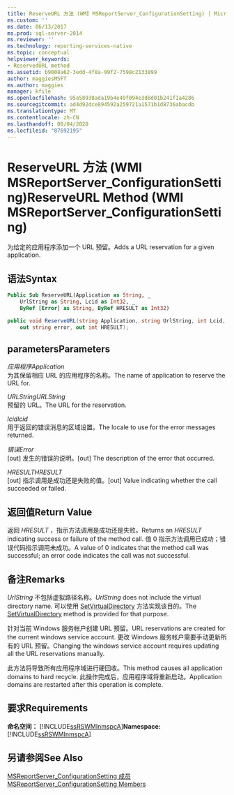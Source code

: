 ```yaml
---
title: ReserveURL 方法 (WMI MSReportServer_ConfigurationSetting) | Microsoft Docs
ms.custom: ''
ms.date: 06/13/2017
ms.prod: sql-server-2014
ms.reviewer: ''
ms.technology: reporting-services-native
ms.topic: conceptual
helpviewer_keywords:
- ReservedURL method
ms.assetid: b9008a62-3edd-4f8a-99f2-7598c2133899
author: maggiesMSFT
ms.author: maggies
manager: kfile
ms.openlocfilehash: 95a58938ada19b4e49f094e3d8d01b241f1a4286
ms.sourcegitcommit: ad4d92dce894592a259721a1571b1d8736abacdb
ms.translationtype: MT
ms.contentlocale: zh-CN
ms.lasthandoff: 08/04/2020
ms.locfileid: "87692195"
---
```

# <a name="reserveurl-method-wmi-msreportserver_configurationsetting"></a><span data-ttu-id="acaeb-102">ReserveURL 方法 (WMI MSReportServer_ConfigurationSetting)</span><span class="sxs-lookup"><span data-stu-id="acaeb-102">ReserveURL Method (WMI MSReportServer_ConfigurationSetting)</span></span>
  <span data-ttu-id="acaeb-103">为给定的应用程序添加一个 URL 预留。</span><span class="sxs-lookup"><span data-stu-id="acaeb-103">Adds a URL reservation for a given application.</span></span>  
  
## <a name="syntax"></a><span data-ttu-id="acaeb-104">语法</span><span class="sxs-lookup"><span data-stu-id="acaeb-104">Syntax</span></span>  
  
```vb  
Public Sub ReserveURL(Application as String, _  
    UrlString as String, Lcid as Int32, _   
    ByRef [Error] as String, ByRef HRESULT as Int32)  
```  
  
```csharp  
public void ReserveURL(string Application, string UrlString, int Lcid,   
    out string error, out int HRESULT);  
```  
  
## <a name="parameters"></a><span data-ttu-id="acaeb-105">parameters</span><span class="sxs-lookup"><span data-stu-id="acaeb-105">Parameters</span></span>  
 <span data-ttu-id="acaeb-106">*应用程序*</span><span class="sxs-lookup"><span data-stu-id="acaeb-106">*Application*</span></span>  
 <span data-ttu-id="acaeb-107">为其保留相应 URL 的应用程序的名称。</span><span class="sxs-lookup"><span data-stu-id="acaeb-107">The name of application to reserve the URL for.</span></span>  
  
 <span data-ttu-id="acaeb-108">*URLString*</span><span class="sxs-lookup"><span data-stu-id="acaeb-108">*URLString*</span></span>  
 <span data-ttu-id="acaeb-109">预留的 URL。</span><span class="sxs-lookup"><span data-stu-id="acaeb-109">The URL for the reservation.</span></span>  
  
 <span data-ttu-id="acaeb-110">*lcid*</span><span class="sxs-lookup"><span data-stu-id="acaeb-110">*lcid*</span></span>  
 <span data-ttu-id="acaeb-111">用于返回的错误消息的区域设置。</span><span class="sxs-lookup"><span data-stu-id="acaeb-111">The locale to use for the error messages returned.</span></span>  
  
 <span data-ttu-id="acaeb-112">*错误*</span><span class="sxs-lookup"><span data-stu-id="acaeb-112">*Error*</span></span>  
 <span data-ttu-id="acaeb-113">[out] 发生的错误的说明。</span><span class="sxs-lookup"><span data-stu-id="acaeb-113">[out] The description of the error that occurred.</span></span>  
  
 <span data-ttu-id="acaeb-114">*HRESULT*</span><span class="sxs-lookup"><span data-stu-id="acaeb-114">*HRESULT*</span></span>  
 <span data-ttu-id="acaeb-115">[out] 指示调用是成功还是失败的值。</span><span class="sxs-lookup"><span data-stu-id="acaeb-115">[out] Value indicating whether the call succeeded or failed.</span></span>  
  
## <a name="return-value"></a><span data-ttu-id="acaeb-116">返回值</span><span class="sxs-lookup"><span data-stu-id="acaeb-116">Return Value</span></span>  
 <span data-ttu-id="acaeb-117">返回 *HRESULT* ，指示方法调用是成功还是失败。</span><span class="sxs-lookup"><span data-stu-id="acaeb-117">Returns an *HRESULT* indicating success or failure of the method call.</span></span> <span data-ttu-id="acaeb-118">值 0 指示方法调用已成功；错误代码指示调用未成功。</span><span class="sxs-lookup"><span data-stu-id="acaeb-118">A value of 0 indicates that the method call was successful; an error code indicates the call was not successful.</span></span>  
  
## <a name="remarks"></a><span data-ttu-id="acaeb-119">备注</span><span class="sxs-lookup"><span data-stu-id="acaeb-119">Remarks</span></span>  
 <span data-ttu-id="acaeb-120">*UrlString* 不包括虚拟路径名称。</span><span class="sxs-lookup"><span data-stu-id="acaeb-120">*UrlString* does not include the virtual directory name.</span></span> <span data-ttu-id="acaeb-121">可以使用 [SetVirtualDirectory](configurationsetting-method-setvirtualdirectory.md) 方法实现该目的。</span><span class="sxs-lookup"><span data-stu-id="acaeb-121">The [SetVirtualDirectory](configurationsetting-method-setvirtualdirectory.md) method is provided for that purpose.</span></span>  
  
 <span data-ttu-id="acaeb-122">针对当前 Windows 服务帐户创建 URL 预留。</span><span class="sxs-lookup"><span data-stu-id="acaeb-122">URL reservations are created for the current windows service account.</span></span> <span data-ttu-id="acaeb-123">更改 Windows 服务帐户需要手动更新所有的 URL 预留。</span><span class="sxs-lookup"><span data-stu-id="acaeb-123">Changing the windows service account requires updating all the URL reservations manually.</span></span>  
  
 <span data-ttu-id="acaeb-124">此方法将导致所有应用程序域进行硬回收。</span><span class="sxs-lookup"><span data-stu-id="acaeb-124">This method causes all application domains to hard recycle.</span></span> <span data-ttu-id="acaeb-125">此操作完成后，应用程序域将重新启动。</span><span class="sxs-lookup"><span data-stu-id="acaeb-125">Application domains are restarted after this operation is complete.</span></span>  
  
## <a name="requirements"></a><span data-ttu-id="acaeb-126">要求</span><span class="sxs-lookup"><span data-stu-id="acaeb-126">Requirements</span></span>  
 <span data-ttu-id="acaeb-127">**命名空间：** [!INCLUDE[ssRSWMInmspcA](../../includes/ssrswminmspca-md.md)]</span><span class="sxs-lookup"><span data-stu-id="acaeb-127">**Namespace:** [!INCLUDE[ssRSWMInmspcA](../../includes/ssrswminmspca-md.md)]</span></span>  
  
## <a name="see-also"></a><span data-ttu-id="acaeb-128">另请参阅</span><span class="sxs-lookup"><span data-stu-id="acaeb-128">See Also</span></span>  
 [<span data-ttu-id="acaeb-129">MSReportServer_ConfigurationSetting 成员</span><span class="sxs-lookup"><span data-stu-id="acaeb-129">MSReportServer_ConfigurationSetting Members</span></span>](msreportserver-configurationsetting-members.md)  
  
  
